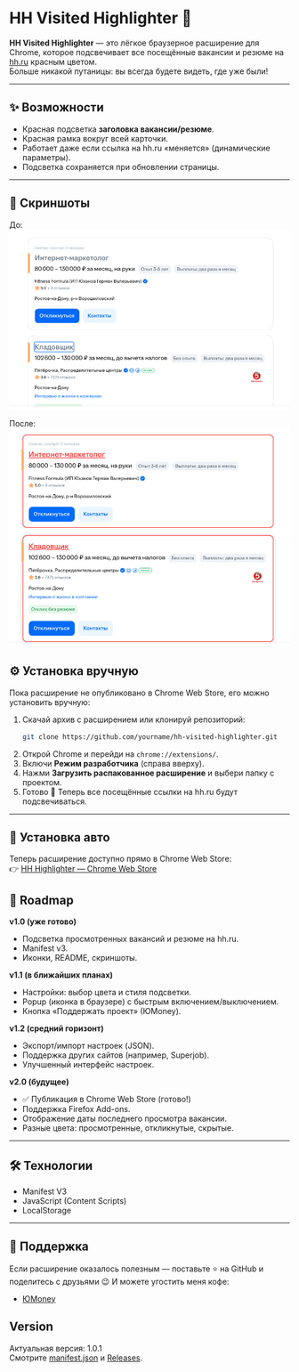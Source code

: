 # HH Visited Highlighter 🚀

**HH Visited Highlighter** — это лёгкое браузерное расширение для Chrome, которое подсвечивает все посещённые вакансии и резюме на [hh.ru](https://hh.ru) красным цветом.  
Больше никакой путаницы: вы всегда будете видеть, где уже были!  

---

## ✨ Возможности
- Красная подсветка **заголовка вакансии/резюме**.  
- Красная рамка вокруг всей карточки.  
- Работает даже если ссылка на hh.ru «меняется» (динамические параметры).  
- Подсветка сохраняется при обновлении страницы.  

---

## 📸 Скриншоты

До:  
![До](screen/До.png)

После:  
![После](screen/После.png)

## ⚙️ Установка вручную
Пока расширение не опубликовано в Chrome Web Store, его можно установить вручную:

1. Скачай архив с расширением или клонируй репозиторий:
   ```bash
   git clone https://github.com/yourname/hh-visited-highlighter.git
   ```
2. Открой Chrome и перейди на `chrome://extensions/`.  
3. Включи **Режим разработчика** (справа вверху).  
4. Нажми **Загрузить распакованное расширение** и выбери папку с проектом.  
5. Готово 🎉 Теперь все посещённые ссылки на hh.ru будут подсвечиваться.  

---

## 🚀 Установка авто
Теперь расширение доступно прямо в Chrome Web Store:  
👉 [HH Highlighter — Chrome Web Store](https://chromewebstore.google.com/detail/bgmokfidjolcodaacpkjaoihldgldkko?utm_source=item-share-cb)

## 🚀 Roadmap

**v1.0 (уже готово)**
- Подсветка просмотренных вакансий и резюме на hh.ru.
- Manifest v3.
- Иконки, README, скриншоты.

**v1.1 (в ближайших планах)**
- Настройки: выбор цвета и стиля подсветки.
- Popup (иконка в браузере) с быстрым включением/выключением.
- Кнопка «Поддержать проект» (ЮMoney).

**v1.2 (средний горизонт)**
- Экспорт/импорт настроек (JSON).
- Поддержка других сайтов (например, Superjob).
- Улучшенный интерфейс настроек.

**v2.0 (будущее)**
- ✅ Публикация в Chrome Web Store (готово!)
- Поддержка Firefox Add-ons.
- Отображение даты последнего просмотра вакансии.
- Разные цвета: просмотренные, откликнутые, скрытые.

---

## 🛠️ Технологии
- Manifest V3  
- JavaScript (Content Scripts)  
- LocalStorage  

---

## 🤝 Поддержка
Если расширение оказалось полезным — поставьте ⭐ на GitHub и поделитесь с друзьями 😉
И можете угостить меня кофе:  
- [ЮMoney](https://yoomoney.ru/to/41001166778763)

## Version
Актуальная версия: 1.0.1  
Смотрите [manifest.json](manifest.json) и [Releases](https://github.com/apofeouz/hh-visited-highlighter/releases).

